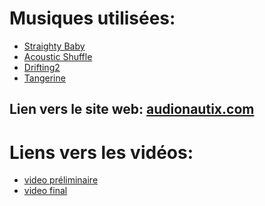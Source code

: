 # Musiques utilisées:
- [Straighty Baby](https://audionautix.com/Music/StraightyBaby.mp3)</br>
- [Acoustic Shuffle](https://audionautix.com/Music/AcousticShuffle.mp3)</br>
- [Drifting2](https://audionautix.com/Music/Drifting2.mp3)</br>
- [Tangerine](https://audionautix.com/Music/Tangerine.mp3)</br>
## Lien vers le site web: [audionautix.com](https://audionautix.com/)
# Liens vers les vidéos:
- [video préliminaire](https://drive.google.com/file/d/1-BoyIfxOgQNuw6FD2tDKZfMSK1miZrrn/view) </br>
- [video final](https://drive.google.com/file/d/1zQ3VOm-v7_8jv-yt0_nz9H_cnruQLfyh/view)
